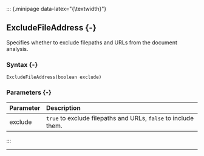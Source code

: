 ::: {.minipage data-latex="{\textwidth}"}
## ExcludeFileAddress {-}

Specifies whether to exclude filepaths and URLs from the document analysis.

### Syntax {-}

```{sql}
ExcludeFileAddress(boolean exclude)
```

### Parameters {-}

**Parameter** | **Description**
| :-- | :-- |
exclude | `true` to exclude filepaths and URLs, `false` to include them.
:::

***
